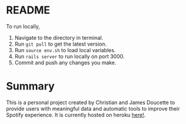 # README

To run locally,
1. Navigate to the directory in terminal.
2. Run ```git pull``` to get the latest version.
3. Run ```source env.sh``` to load local variables.
4. Run ```rails server``` to run locally on port 3000.
5. Commit and push any changes you make.

# Summary

This is a personal project created by Christian and James Doucette to provide users with meaningful data and automatic tools to improve their Spotify experience. It is currently hosted on heroku [here!](https://spotify-unlocked.herokuapp.com/).
